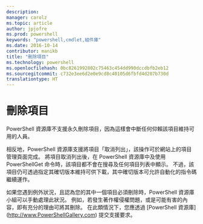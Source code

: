 ```yaml
---
description: 
manager: carolz
ms.topic: article
author: jpjofre
ms.prod: powershell
keywords: "powershell,cmdlet,組件庫"
ms.date: 2016-10-14
contributor: manikb
title: "刪除項目"
ms.technology: powershell
ms.openlocfilehash: 0bc8261992802c75463c454dd990dccdbfb2eb12
ms.sourcegitcommit: c732e3ee6d2e0e9cd8c40105d6fbfd4d207b730d
translationtype: HT
---
```

# <a name="deleting-items"></a>刪除項目

PowerShell 資源庫不支援永久刪除項目，因為這樣會中斷任何仰賴該項目維持可用的人員。

相反地，PowerShell 資源庫支援將項目「取消列出」，該操作可於網站上的項目管理頁面完成。 將項目取消列出後，在 PowerShell 資源庫中及使用 PowerShellGet 命令時，該項目都不會在搜尋及任何項目列表中顯示。 不過，該項目仍可透過指定其確切版本維持可供下載，其中確切版本可允許自動化的指令碼繼續運作。

如果您遇到例外狀況，且認為您的其中一個項目必須刪除時，PowerShell 資源庫小組可以手動處理此狀況。 例如，若發生著作權侵權問題，或是可能有害的內容，即有充分的理由可將其刪除。 在此類情況下，您應透過 [PowerShell 資源庫] (http://www.PowerShellGallery.com) 提交支援要求。

